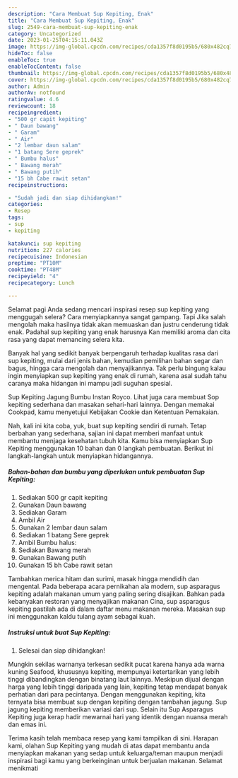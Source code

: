 ```yaml
---
description: "Cara Membuat Sup Kepiting, Enak"
title: "Cara Membuat Sup Kepiting, Enak"
slug: 2549-cara-membuat-sup-kepiting-enak
category: Uncategorized
date: 2023-01-25T04:15:11.043Z
image: https://img-global.cpcdn.com/recipes/cda1357f8d0195b5/680x482cq70/sup-kepiting-foto-resep-utama.jpg
hideToc: false
enableToc: true
enableTocContent: false
thumbnail: https://img-global.cpcdn.com/recipes/cda1357f8d0195b5/680x482cq70/sup-kepiting-foto-resep-utama.jpg
cover: https://img-global.cpcdn.com/recipes/cda1357f8d0195b5/680x482cq70/sup-kepiting-foto-resep-utama.jpg
author: Admin
authorAv: notfound
ratingvalue: 4.6
reviewcount: 18
recipeingredient:
- "500 gr capit kepiting"
- " Daun bawang"
- " Garam"
- " Air"
- "2 lembar daun salam"
- "1 batang Sere geprek"
- " Bumbu halus"
- " Bawang merah"
- " Bawang putih"
- "15 bh Cabe rawit setan"
recipeinstructions:

- "Sudah jadi dan siap dihidangkan!"
categories:
- Resep
tags:
- sup
- kepiting

katakunci: sup kepiting 
nutrition: 227 calories
recipecuisine: Indonesian
preptime: "PT10M"
cooktime: "PT48M"
recipeyield: "4"
recipecategory: Lunch

---
```



Selamat pagi Anda sedang mencari inspirasi resep sup kepiting yang menggugah selera? Cara menyiapkannya sangat gampang. Tapi Jika salah mengolah maka hasilnya tidak akan memuaskan dan justru cenderung tidak enak. Padahal sup kepiting yang enak harusnya Kan memiliki aroma dan cita rasa yang dapat memancing selera kita.


Banyak hal yang sedikit banyak berpengaruh terhadap kualitas rasa dari sup kepiting, mulai dari jenis bahan, kemudian pemilihan bahan segar dan bagus, hingga cara mengolah dan menyajikannya. Tak perlu bingung kalau ingin menyiapkan sup kepiting yang enak di rumah, karena asal sudah tahu caranya maka hidangan ini mampu jadi suguhan spesial.

Sup Kepiting Jagung Bumbu Instan Royco. Lihat juga cara membuat Sop kepiting sederhana dan masakan sehari-hari lainnya. Dengan memakai Cookpad, kamu menyetujui Kebijakan Cookie dan Ketentuan Pemakaian.


Nah, kali ini kita coba, yuk, buat sup kepiting sendiri di rumah. Tetap berbahan yang sederhana, sajian ini dapat memberi manfaat untuk membantu menjaga kesehatan tubuh kita. Kamu bisa menyiapkan Sup Kepiting menggunakan 10 bahan dan 0 langkah pembuatan. Berikut ini langkah-langkah untuk menyiapkan hidangannya.

<!--inarticleads1-->

##### Bahan-bahan dan bumbu yang diperlukan untuk pembuatan Sup Kepiting:

1. Sediakan 500 gr capit kepiting
1. Gunakan  Daun bawang
1. Sediakan  Garam
1. Ambil  Air
1. Gunakan 2 lembar daun salam
1. Sediakan 1 batang Sere geprek
1. Ambil  Bumbu halus:
1. Sediakan  Bawang merah
1. Gunakan  Bawang putih
1. Gunakan 15 bh Cabe rawit setan


Tambahkan merica hitam dan surimi, masak hingga mendidih dan mengental. Pada beberapa acara pernikahan ala modern, sup asparagus kepiting adalah makanan umum yang paling sering disajikan. Bahkan pada kebanyakan restoran yang menyajikan makanan Cina, sup asparagus kepiting pastilah ada di dalam daftar menu makanan mereka. Masakan sup ini menggunakan kaldu tulang ayam sebagai kuah. 

<!--inarticleads2-->

##### Instruksi untuk buat Sup Kepiting:


1. Selesai dan siap dihidangkan!

Mungkin sekilas warnanya terkesan sedikit pucat karena hanya ada warna kuning Seafood, khususnya kepiting, mempunyai ketertarikan yang lebih tinggi dibandingkan dengan binatang laut lainnya. Meskipun dijual dengan harga yang lebih tinggi daripada yang lain, kepiting tetap mendapat banyak perhatian dari para pecintanya. Dengan menggunakan kepiting, kita ternyata bisa membuat sup dengan kepiting dengan tambahan jagung. Sup jagung kepiting memberikan variasi dari sup. Selain itu Sup Asparagus Kepiting juga kerap hadir mewarnai hari yang identik dengan nuansa merah dan emas ini. 

Terima kasih telah membaca resep yang kami tampilkan di sini. Harapan kami, olahan Sup Kepiting yang mudah di atas dapat membantu anda menyiapkan makanan yang sedap untuk keluarga/teman maupun menjadi inspirasi bagi kamu yang berkeinginan untuk berjualan makanan. Selamat menikmati
